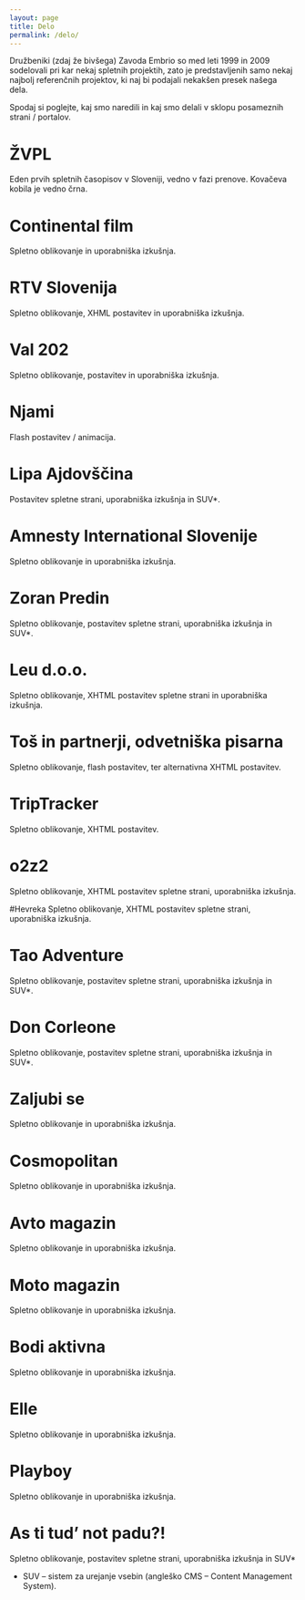```yaml
---
layout: page
title: Delo
permalink: /delo/
---
```

Družbeniki (zdaj že bivšega) Zavoda Embrio so med leti 1999 in 2009 sodelovali pri kar nekaj spletnih projektih, zato je predstavljenih samo nekaj najbolj referenčnih projektov, ki naj bi podajali nekakšen presek našega dela.

Spodaj si poglejte, kaj smo naredili in kaj smo delali v sklopu posameznih strani / portalov.

# ŽVPL
Eden prvih spletnih časopisov v Sloveniji, vedno v fazi prenove. Kovačeva kobila je vedno črna.

# Continental film
Spletno oblikovanje in uporabniška izkušnja.

# RTV Slovenija
Spletno oblikovanje, XHML postavitev in uporabniška izkušnja.

# Val 202
Spletno oblikovanje, postavitev in uporabniška izkušnja.

# Njami
Flash postavitev / animacija.

# Lipa Ajdovščina
Postavitev spletne strani, uporabniška izkušnja in SUV*.

# Amnesty International Slovenije
Spletno oblikovanje in uporabniška izkušnja.

# Zoran Predin
Spletno oblikovanje, postavitev spletne strani, uporabniška izkušnja in SUV*.

# Leu d.o.o.
Spletno oblikovanje, XHTML postavitev spletne strani in uporabniška izkušnja.

# Toš in partnerji, odvetniška pisarna
Spletno oblikovanje, flash postavitev, ter alternativna XHTML postavitev.

# TripTracker
Spletno oblikovanje, XHTML postavitev.

# o2z2
Spletno oblikovanje, XHTML postavitev spletne strani, uporabniška izkušnja.

#Hevreka
Spletno oblikovanje, XHTML postavitev spletne strani, uporabniška izkušnja.

# Tao Adventure
Spletno oblikovanje, postavitev spletne strani, uporabniška izkušnja in SUV*.

# Don Corleone
Spletno oblikovanje, postavitev spletne strani, uporabniška izkušnja in SUV*.

# Zaljubi se
Spletno oblikovanje in uporabniška izkušnja.

# Cosmopolitan
Spletno oblikovanje in uporabniška izkušnja.

# Avto magazin
Spletno oblikovanje in uporabniška izkušnja.

# Moto magazin
Spletno oblikovanje in uporabniška izkušnja.

# Bodi aktivna
Spletno oblikovanje in uporabniška izkušnja.

# Elle
Spletno oblikovanje in uporabniška izkušnja.

# Playboy
Spletno oblikovanje in uporabniška izkušnja.

# As ti tud’ not padu?!
Spletno oblikovanje, postavitev spletne strani, uporabniška izkušnja in SUV*

* SUV – sistem za urejanje vsebin (angleško CMS – Content Management System).